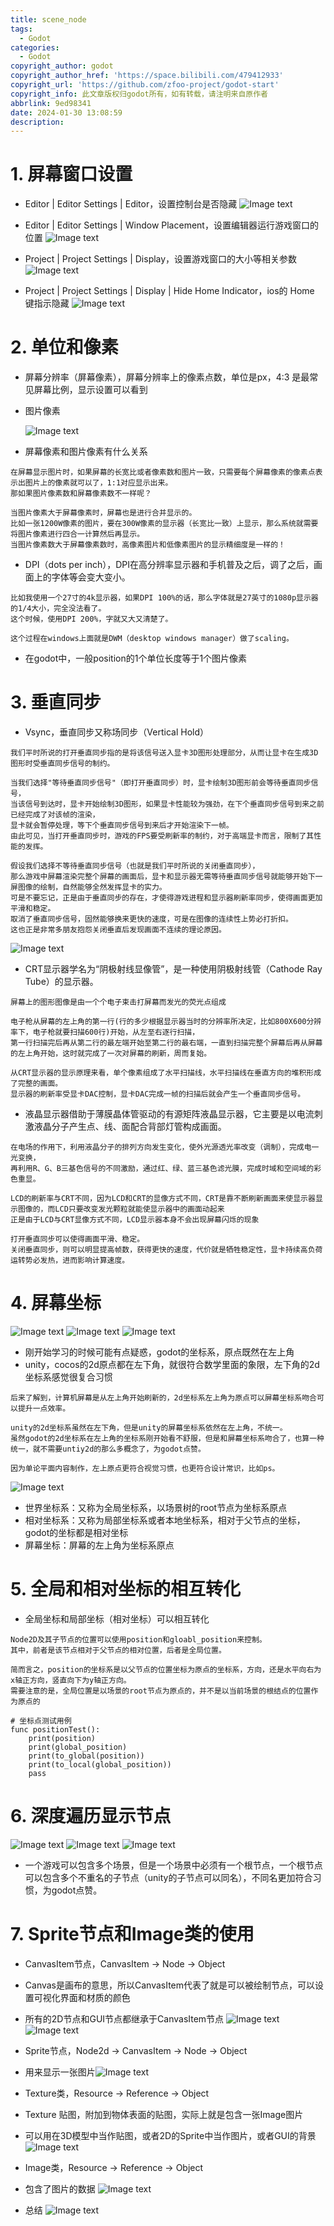 ```yaml
---
title: scene_node
tags:
  - Godot
categories:
  - Godot
copyright_author: godot
copyright_author_href: 'https://space.bilibili.com/479412933'
copyright_url: 'https://github.com/zfoo-project/godot-start'
copyright_info: 此文章版权归godot所有，如有转载，请注明来自原作者
abbrlink: 9ed98341
date: 2024-01-30 13:08:59
description:
---
```


# 1. 屏幕窗口设置

- Editor | Editor Settings | Editor，设置控制台是否隐藏
  ![Image text](http://cdn.this0.com/blog/img/console.JPG)

- Editor | Editor Settings | Window Placement，设置编辑器运行游戏窗口的位置
  ![Image text](http://cdn.this0.com/blog/img/window01.jpg)

- Project | Project Settings | Display，设置游戏窗口的大小等相关参数
  ![Image text](http://cdn.this0.com/blog/img/window02.jpg?OSSAccessKeyId=LTAI5tAje5MhbPSKCC6QdGZb&Expires=9000000000&Signature=58SvJw2CFU7ZR0w44LjdJJ87roQ=&x-oss-process=style/cdn.this0)

- Project | Project Settings | Display | Hide Home Indicator，ios的 Home 键指示隐藏
  ![Image text](http://cdn.this0.com/blog/img/ios.JPG)

# 2. 单位和像素

- 屏幕分辨率（屏幕像素），屏幕分辨率上的像素点数，单位是px，4:3 是最常见屏幕比例，显示设置可以看到


- 图片像素

  ![Image text](http://cdn.this0.com/blog/img/pixel.jpg)


- 屏幕像素和图片像素有什么关系

```
在屏幕显示图片时，如果屏幕的长宽比或者像素数和图片一致，只需要每个屏幕像素的像素点表示出图片上的像素就可以了，1:1对应显示出来。
那如果图片像素数和屏幕像素数不一样呢？

当图片像素大于屏幕像素时，屏幕也是进行合并显示的。
比如一张1200W像素的图片，要在300W像素的显示器（长宽比一致）上显示，那么系统就需要将图片像素进行四合一计算然后再显示。
当图片像素数大于屏幕像素数时，高像素图片和低像素图片的显示精细度是一样的！
```

- DPI（dots per inch），DPI在高分辨率显示器和手机普及之后，调了之后，画面上的字体等会变大变小。

```
比如我使用一个27寸的4k显示器，如果DPI 100%的话，那么字体就是27英寸的1080p显示器的1/4大小，完全没法看了。
这个时候，使用DPI 200%，字就又大又清楚了。

这个过程在windows上面就是DWM（desktop windows manager）做了scaling。
```

- 在godot中，一般position的1个单位长度等于1个图片像素

# 3. 垂直同步


- Vsync，垂直同步又称场同步（Vertical Hold）

```
我们平时所说的打开垂直同步指的是将该信号送入显卡3D图形处理部分，从而让显卡在生成3D图形时受垂直同步信号的制约。

当我们选择"等待垂直同步信号"（即打开垂直同步）时，显卡绘制3D图形前会等待垂直同步信号，
当该信号到达时，显卡开始绘制3D图形，如果显卡性能较为强劲，在下个垂直同步信号到来之前已经完成了对该帧的渲染，
显卡就会暂停处理，等下个垂直同步信号到来后才开始渲染下一帧。
由此可见，当打开垂直同步时，游戏的FPS要受刷新率的制约，对于高端显卡而言，限制了其性能的发挥。

假设我们选择不等待垂直同步信号（也就是我们平时所说的关闭垂直同步），
那么游戏中屏幕渲染完整个屏幕的画面后，显卡和显示器无需等待垂直同步信号就能够开始下一屏图像的绘制，自然能够全然发挥显卡的实力。
可是不要忘记，正是由于垂直同步的存在，才使得游戏进程和显示器刷新率同步，使得画面更加平滑和稳定。
取消了垂直同步信号，固然能够换来更快的速度，可是在图像的连续性上势必打折扣。
这也正是非常多朋友抱怨关闭垂直后发现画面不连续的理论原因。
```

![Image text](http://cdn.this0.com/blog/img/window03.jpg?OSSAccessKeyId=LTAI5tAje5MhbPSKCC6QdGZb&Expires=9000000001&Signature=faWiU4n189q7ZZSk0FYlgFhyhjY=&x-oss-process=style/cdn.this0)


- CRT显示器学名为“阴极射线显像管”，是一种使用阴极射线管（Cathode Ray Tube）的显示器。

```
屏幕上的图形图像是由一个个电子束击打屏幕而发光的荧光点组成

电子枪从屏幕的左上角的第一行(行的多少根据显示器当时的分辨率所决定，比如800X600分辨率下，电子枪就要扫描600行)开始，从左至右逐行扫描，
第一行扫描完后再从第二行的最左端开始至第二行的最右端，一直到扫描完整个屏幕后再从屏幕的左上角开始，这时就完成了一次对屏幕的刷新，周而复始。

从CRT显示器的显示原理来看，单个像素组成了水平扫描线，水平扫描线在垂直方向的堆积形成了完整的画面。
显示器的刷新率受显卡DAC控制，显卡DAC完成一帧的扫描后就会产生一个垂直同步信号。
```

- 液晶显示器借助于薄膜晶体管驱动的有源矩阵液晶显示器，它主要是以电流刺激液晶分子产生点、线、面配合背部灯管构成画面。

```
在电场的作用下，利用液晶分子的排列方向发生变化，使外光源透光率改变（调制），完成电一光变换，
再利用R、G、B三基色信号的不同激励，通过红、绿、蓝三基色滤光膜，完成时域和空间域的彩色重显。

LCD的刷新率与CRT不同，因为LCD和CRT的显像方式不同，CRT是靠不断刷新画面来使显示器显示图像的，而LCD只要改变发光颗粒就能使显示器中的画面动起来
正是由于LCD与CRT显像方式不同，LCD显示器本身不会出现屏幕闪烁的现象

打开垂直同步可以使得画面平滑、稳定。
关闭垂直同步，则可以明显提高帧数，获得更快的速度，代价就是牺牲稳定性，显卡持续高负荷运转势必发热，进而影响计算速度。
```

# 4. 屏幕坐标

![Image text](http://cdn.this0.com/blog/img/%E5%9D%90%E6%A0%87%E7%B3%BB.png)
![Image text](http://cdn.this0.com/blog/img/坐标系-godot-1.png)
![Image text](http://cdn.this0.com/blog/img/坐标系-godot-4个象限.png)

- 刚开始学习的时候可能有点疑惑，godot的坐标系，原点既然在左上角
- unity，cocos的2d原点都在左下角，就很符合数学里面的象限，左下角的2d坐标系感觉很复合习惯

```
后来了解到，计算机屏幕是从左上角开始刷新的，2d坐标系左上角为原点可以屏幕坐标系吻合可以提升一点效率。  

unity的2d坐标系虽然在左下角，但是unity的屏幕坐标系依然在左上角，不统一。
虽然godot的2d坐标系在左上角的坐标系刚开始看不舒服，但是和屏幕坐标系吻合了，也算一种统一，就不需要untiy2d的那么多概念了，为godot点赞。

因为单论平面内容制作，左上原点更符合视觉习惯，也更符合设计常识，比如ps。
```

![Image text](http://cdn.this0.com/blog/img/%E5%9D%90%E6%A0%87%E7%B3%BB-ps.JPG)

- 世界坐标系：又称为全局坐标系，以场景树的root节点为坐标系原点
- 相对坐标系：又称为局部坐标系或者本地坐标系，相对于父节点的坐标，godot的坐标都是相对坐标
- 屏幕坐标：屏幕的左上角为坐标系原点

# 5. 全局和相对坐标的相互转化

- 全局坐标和局部坐标（相对坐标）可以相互转化

```
Node2D及其子节点的位置可以使用position和gloabl_position来控制。
其中，前者是该节点相对于父节点的相对位置，后者是全局位置。

简而言之，position的坐标系是以父节点的位置坐标为原点的坐标系，方向，还是水平向右为x轴正方向，竖直向下为y轴正方向。
需要注意的是，全局位置是以场景的root节点为原点的，并不是以当前场景的根结点的位置作为原点的
```

```
# 坐标点测试用例
func positionTest():
	print(position)
	print(global_position)
	print(to_global(position))
	print(to_local(global_position))
	pass
```

# 6. 深度遍历显示节点

![Image text](http://cdn.this0.com/blog/img/%E5%9C%BA%E6%99%AF.png)
![Image text](http://cdn.this0.com/blog/img/%E8%8A%82%E7%82%B9.png)
![Image text](http://cdn.this0.com/blog/img/%E8%8A%82%E7%82%B9%E6%B8%B2%E6%9F%93%E9%A1%BA%E5%BA%8F.png)

- 一个游戏可以包含多个场景，但是一个场景中必须有一个根节点，一个根节点可以包含多个不重名的子节点（unity的子节点可以同名），不同名更加符合习惯，为godot点赞。

# 7. Sprite节点和Image类的使用

- CanvasItem节点，CanvasItem -> Node -> Object
- Canvas是画布的意思，所以CanvasItem代表了就是可以被绘制节点，可以设置可视化界面和材质的颜色
- 所有的2D节点和GUI节点都继承于CanvasItem节点
  ![Image text](http://cdn.this0.com/blog/img/%E8%8A%82%E7%82%B9%E7%9A%84%E9%A1%BA%E5%BA%8F.png)
  ![Image text](http://cdn.this0.com/blog/img/component1.png?OSSAccessKeyId=LTAI5tAje5MhbPSKCC6QdGZb&Expires=9000000001&Signature=i5fS0XY4RhHioqO0E2liUGLEcp4=&x-oss-process=style/cdn.this0)


- Sprite节点，Node2d -> CanvasItem -> Node -> Object
- 用来显示一张图片![Image text](http://cdn.this0.com/blog/img/component2.png)


- Texture类，Resource -> Reference -> Object
- Texture 贴图，附加到物体表面的贴图，实际上就是包含一张Image图片
- 可以用在3D模型中当作贴图，或者2D的Sprite中当作图片，或者GUI的背景![Image text](http://cdn.this0.com/blog/img/component3.png)


- Image类，Resource -> Reference -> Object
- 包含了图片的数据
  ![Image text](http://cdn.this0.com/blog/img/component4.png?OSSAccessKeyId=LTAI5tAje5MhbPSKCC6QdGZb&Expires=9000000000&Signature=SaP/G6D/Q1qJ3K8SxpOdukeIufs=&x-oss-process=style/cdn.this0)


- 总结
  ![Image text](http://cdn.this0.com/blog/img/component5.png?OSSAccessKeyId=LTAI5tAje5MhbPSKCC6QdGZb&Expires=9000000000&Signature=mTadT7RlPNCUqURJCeLmLYXNCGQ=&x-oss-process=style/cdn.this0)
